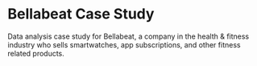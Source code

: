 # Bellabeat Case Study
Data analysis case study for Bellabeat, a company in the health &amp; fitness industry who sells smartwatches, app subscriptions, and other fitness related products.
